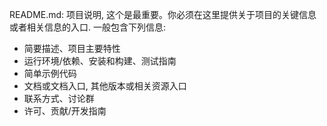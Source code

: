 README.md: 项目说明, 这个是最重要。你必须在这里提供关于项目的关键信息或者相关信息的入口. 一般包含下列信息:

* 简要描述、项目主要特性
* 运行环境/依赖、安装和构建、测试指南
* 简单示例代码
* 文档或文档入口, 其他版本或相关资源入口
* 联系方式、讨论群
* 许可、贡献/开发指南